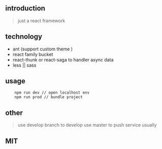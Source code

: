 ## introduction

> just a react framework 

## technology

- ant (support custom theme )
- react family bucket
- react-thunk or react-saga to handler async data
- less || sass 

## usage

```
    npm run dev // open localhost env
    npm run prod // bundle project 
```

## other

> use develop branch to develop 
> use master to push service usually

## MIT 